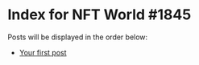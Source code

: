 # Index for NFT World #1845
Posts will be displayed in the order below:

- [Your first post](./001-first.md)

